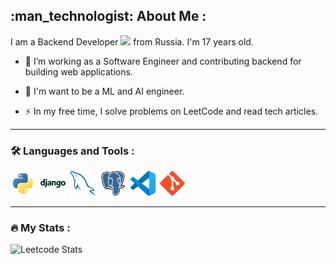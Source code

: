 
<h2>:man_technologist: About Me :</h2>
<p>I am a Backend Developer <img src="https://media.giphy.com/media/WUlplcMpOCEmTGBtBW/giphy.gif" width="30"> from Russia. I'm 17 years old.</p>

- :telescope: I’m working as a Software Engineer and contributing backend for building web applications.

- :seedling: I'm want to be a ML and AI engineer.

- :zap: In my free time, I solve problems on LeetCode and read tech articles.

---

### :hammer_and_wrench: Languages and Tools :

<div>
  <img src="https://github.com/devicons/devicon/blob/master/icons/python/python-original.svg" title="Python" alt="Python" width="40" height="40"/>&nbsp;
  <img src="https://github.com/devicons/devicon/blob/master/icons/django/django-plain-wordmark.svg" title="Django" alt="Django" width="40" height="40"/>&nbsp;
  <img src="https://github.com/devicons/devicon/blob/master/icons/mysql/mysql-original.svg" title="MySQL" alt="MySQL" width="40" height="40"/>&nbsp;
  <img src="https://github.com/devicons/devicon/blob/master/icons/postgresql/postgresql-original.svg" title="PostgreSQL" alt="PostgreSQL" width="40" height="40"/>&nbsp;
  <img src="https://github.com/devicons/devicon/blob/master/icons/vscode/vscode-original.svg" title="VSCode" alt="VSCode" width="40" height="40"/>&nbsp;
  <img src="https://github.com/devicons/devicon/blob/master/icons/git/git-original.svg" title="Git" **alt="Git" width="40" height="40"/>
  
  ---

### :fire: My Stats :
  
  ![Leetcode Stats](https://leetcard.jacoblin.cool/lilrich163?theme=dark)
  
